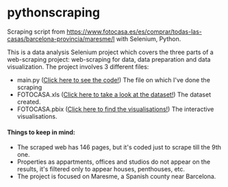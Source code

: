 # pythonscraping
Scraping script from https://www.fotocasa.es/es/comprar/todas-las-casas/barcelona-provincia/maresme/l with Selenium, Python.

This is a data analysis Selenium project which covers the three parts of a web-scraping project: web-scraping for data, data preparation and data visualization.
The project involves 3 different files: 
 - main.py ([Click here to see the code!](main.py)) The file on which I've done the scraping
 - FOTOCASA.xls ([Click here to take a look at the dataset!](FOTOCASA.xls)) The dataset created.
 - FOTOCASA.pbix ([Click here to find the visualisations!](FOTOCASA.pbix)) The interactive visualisations.

#### Things to keep in mind:
 - The scraped web has 146 pages, but it's coded just to scrape till the 9th one.
 - Properties as appartments, offices and studios do not appear on the results, it's filtered only to appear houses, penthouses, etc.
 - The project is focused on Maresme, a Spanish county near Barcelona.
 
